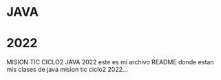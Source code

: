 # JAVA
# 2022
MISION TIC CICLO2 JAVA 2022
este es mi archivo README donde estan mis clases de java mision tic ciclo2 2022...
